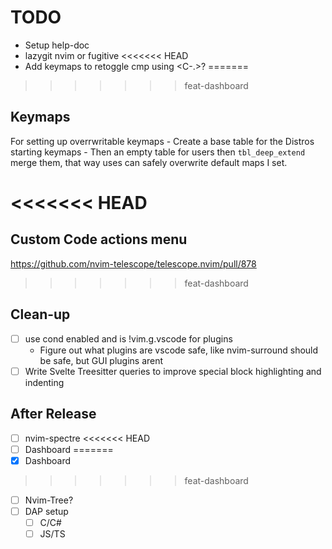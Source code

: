 # TODO
- Setup help-doc
- lazygit nvim or fugitive
<<<<<<< HEAD
- Add keymaps to retoggle cmp using <C-.>?
=======
>>>>>>> feat-dashboard

## Keymaps
For setting up overrwritable keymaps
    - Create a base table for the Distros
      starting keymaps
    - Then an empty table for users then `tbl_deep_extend`
      merge them, that way uses can safely overwrite default maps
      I set.

<<<<<<< HEAD
=======

## Custom Code actions menu
https://github.com/nvim-telescope/telescope.nvim/pull/878

>>>>>>> feat-dashboard
## Clean-up
- [ ] use cond enabled and is !vim.g.vscode for plugins
    - Figure out what plugins are vscode safe, like nvim-surround should be safe, but GUI plugins arent
- [ ] Write Svelte Treesitter queries to improve special block highlighting and indenting

## After Release
- [ ] nvim-spectre 
<<<<<<< HEAD
- [ ] Dashboard 
=======
- [X] Dashboard 
>>>>>>> feat-dashboard
- [ ] Nvim-Tree?
- [ ] DAP setup
    - [ ] C/C#
    - [ ] JS/TS
